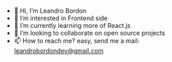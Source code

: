 - 👋 Hi, I’m Leandro Bordon
- 👀 I’m interested in Frontend side
- 🌱 I’m currently learning more of React.js 
- 💞️ I’m looking to collaborate on open source projects
- 📫 How to reach me? easy, send me a mail: leandrobordondev@gmail.com

<!---
Alocerio/Alocerio is a ✨ special ✨ repository because its `README.md` (this file) appears on your GitHub profile.
You can click the Preview link to take a look at your changes.
--->
